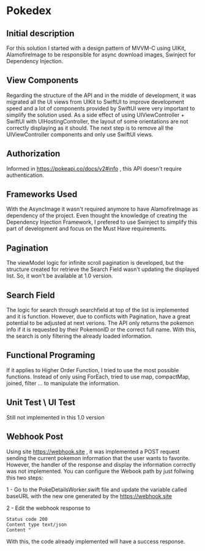 # Pokedex

## Initial description
For this solution I started with a design pattern of MVVM-C using UIKit, AlamofireImage to be responsible for async download images, Swinject for Dependency Injection.

## View Components 
Regarding the structure of the API and in the middle of development, it was migrated all the UI views from UIKit to SwiftUI to improve development speed and a lot of components provided by SwiftUI were very important to simplify the solution used.
As a side effect of using UIViewController + SwiftUI with UIHostingController, the layout of some orientations are not correctly displaying as it should.
The next step is to remove all the UIViewController components and only use SwiftUI views. 

## Authorization
Informed in https://pokeapi.co/docs/v2#info , this API doesn't require authentication. 

## Frameworks Used 
With the AsyncImage it wasn't required anymore to have AlamofireImage as dependency of the project.
Even thought the knowledge of creating the Dependency Injection Framework, I prefered to use Swinject to simplify this part of development and focus on the Must Have requirements.

 ## Pagination
 The viewModel logic for infinite scroll pagination is developed, but the structure created for retrieve the Search Field wasn't updating the displayed list. So, it won't be available at 1.0 version.
 
 ## Search Field
 The logic for search through searchfield at top of the list is implemented and it is function. However, due to conflicts with Pagination, have a great potential to be adjusted at next verions.
 The API only returns the pokemon info if it is requested by their PokemonID or the correct full name. With this, the search is only filtering the already loaded information.
 
 ## Functional Programing
 If it applies to Higher Order Function, I tried to use the most possible functions. Instead of only using ForEach, tried to use map, compactMap, joined, filter ... to manipulate the information.
 
 ## Unit Test \ UI Test
Still not implemented in this 1.0 version

## Webhook Post
Using site https://webhook.site , it was implemented a POST request sending the current pokemon information that the user wants to favorite. However, the handler of the response and display the information correctly was not implemented. 
You can configure the Webook path by just follwing this two steps:

1 - Go to the PokeDetailsWorker.swift file and update the variable called baseURL with the new one generated by the https://webhook.site 

2 - Edit the webhook response to

    Status code 200
    Content type text/json
    Content "

With this, the code already implemented will have a success response.

 
